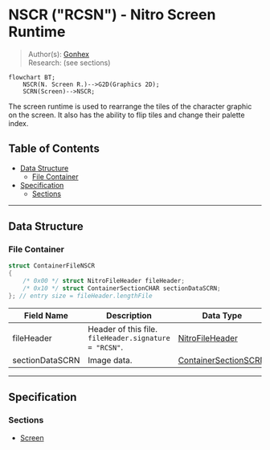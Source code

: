 # NSCR ("RCSN") - Nitro Screen Runtime
> Author(s): [Gonhex](https://github.com/Gonhex) <br />
> Research: (see sections)

```mermaid
flowchart BT;
    NSCR(N. Screen R.)-->G2D(Graphics 2D);
    SCRN(Screen)-->NSCR;
```
The screen runtime is used to rearrange the tiles of the character graphic on the screen. It also has the ability to flip tiles and change their palette index.

## Table of Contents
* [Data Structure](#data-structure)
  * [File Container](#file-container)
* [Specification](#specification)
  * [Sections](#sections)

---
## Data Structure

### File Container
```c
struct ContainerFileNSCR
{
    /* 0x00 */ struct NitroFileHeader fileHeader;
    /* 0x10 */ struct ContainerSectionCHAR sectionDataSCRN;
}; // entry size = fileHeader.lengthFile
```
| Field Name      | Description                                                                             | Data Type    |
|-----------------|-----------------------------------------------------------------------------------------|--------------|
| fileHeader      | Header of this file. `fileHeader.signature = "RCSN"`.                       | [NitroFileHeader](../nitro.md#nitro-file-header) |
| sectionDataSCRN | Image data.                                                                 | [ContainerSectionSCRN](section_scrn.md#section-container) |

---
## Specification

### Sections
* [Screen](section_scrn.md)
